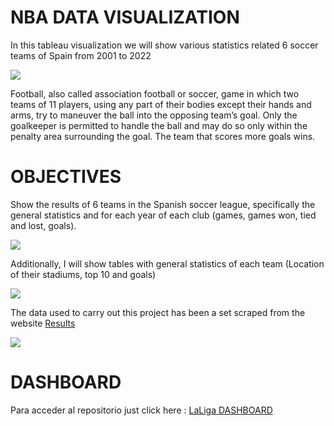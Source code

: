 # NBA DATA VISUALIZATION

In this tableau visualization we will show various statistics related 6 soccer teams of Spain from 2001 to 2022

![](IMAGENES_DE_EQUIPO/2UWG765YB5GA3CWAAL3YCOUTQM.jpg)

Football, also called association football or soccer, game in which two teams of 11 players, using any part of their bodies except their hands and arms, try to maneuver the ball into the opposing team’s goal. Only the goalkeeper is permitted to handle the ball and may do so only within the penalty area surrounding the goal. The team that scores more goals wins.

# OBJECTIVES

Show the results of 6 teams in the Spanish soccer league, specifically the general statistics and for each year of each club (games, games won, tied and lost, goals).

![](IMAGENES_DE_EQUIPO/ejmplo.png)

Additionally, I will show tables with general statistics of each team (Location of their stadiums, top 10 and goals)


![](IMAGENES_DE_EQUIPO/cuadroo.png)

The data used to carry out this project has been a set scraped from the website [Results](https://www.resultados-futbol.com/)

![](IMAGENES_DE_EQUIPO/equipos.png)

# DASHBOARD
Para acceder al repositorio just click here :
[LaLiga DASHBOARD](https://public.tableau.com/app/profile/diego.portocarrero4418/viz/proyecto_16763335885180/Principal?publish=yes)